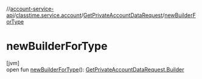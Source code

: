 //[account-service-api](../../../index.md)/[classtime.service.account](../index.md)/[GetPrivateAccountDataRequest](index.md)/[newBuilderForType](new-builder-for-type.md)

# newBuilderForType

[jvm]\
open fun [newBuilderForType](new-builder-for-type.md)(): [GetPrivateAccountDataRequest.Builder](-builder/index.md)
